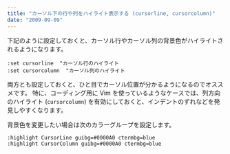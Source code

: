 ```yaml
---
title: "カーソル下の行や列をハイライト表示する (cursorline, cursorcolumn)"
date: "2009-09-09"
---
```


下記のように設定しておくと、カーソル行やカーソル列の背景色がハイライトされるようになります。

~~~
:set cursorline  "カーソル行のハイライト
:set cursorcolumn  "カーソル列のハイライト
~~~

両方とも設定しておくと、ひと目でカーソル位置が分かるようになるのでオススメです。
特に、コーディング用に Vim を使っているようなケースでは、列方向のハイライト (`cursorcolumn`) を有効にしておくと、インデントのずれなどを発見しやすくなります。

背景色を変更したい場合は次のカラーグループを設定します。

~~~
:highlight CursorLine guibg=#0000A0 ctermbg=blue
:highlight CursorColumn guibg=#0000A0 ctermbg=blue
~~~

